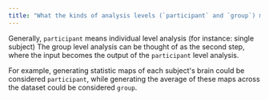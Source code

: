 ```yaml
---
title: "What the kinds of analysis levels (`participant` and `group`) mean?"
---
```


Generally, `participant` means individual level analysis (for instance: single
subject) The group level analysis can be thought of as the second step, where
the input becomes the output of the `participant` level analysis.

For example, generating statistic maps of each subject's brain could be
considered `participant`, while generating the average of these maps across the
dataset could be considered `group`.
